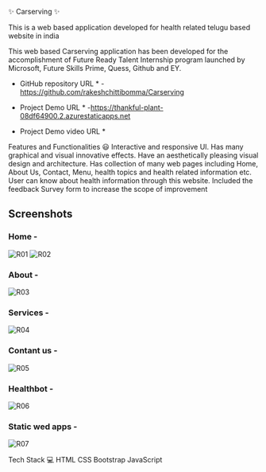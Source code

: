 ✨ Carserving ✨

This is a web based application developed for health related telugu based website in india

This web based Carserving application has been developed for the accomplishment of Future Ready Talent Internship program launched by Microsoft, Future Skills Prime, Quess, Github and EY.

* GitHub repository URL * - https://github.com/rakeshchittibomma/Carserving

* Project Demo URL * -https://thankful-plant-08df64900.2.azurestaticapps.net

* Project Demo video URL *

Features and Functionalities 😃
Interactive and responsive UI.
Has many graphical and visual innovative effects.
Have an aesthetically pleasing visual design and architecture.
Has collection of many web pages including Home, About Us, Contact, Menu, health topics and health related information etc.
User can know about health information through this website.
Included the feedback Survey form to increase the scope of improvement


## Screenshots


### Home -
![R01](https://user-images.githubusercontent.com/117899835/214002188-719f2351-bbf7-4d78-b672-ae58c90c1042.png)
![R02](https://user-images.githubusercontent.com/117899835/214002223-a32ffd7a-f396-4ff8-af05-648b675a2150.png)



### About -
![R03](https://user-images.githubusercontent.com/117899835/214002308-b5a007e2-2786-4f41-bda8-bbbe5da42b3f.png)



### Services -
![R04](https://user-images.githubusercontent.com/117899835/214002372-2ba79c8a-a489-4202-85f7-5f5c0bc7d837.png)



### Contant us -
![R05](https://user-images.githubusercontent.com/117899835/214002420-478bf04a-0f0a-414f-b6a8-c12fc96f1703.png)



### Healthbot -
![R06](https://user-images.githubusercontent.com/117899835/214002457-30a8e759-2029-4381-9ec7-54fc57b97089.png)



### Static wed apps -
![R07](https://user-images.githubusercontent.com/117899835/214002500-e2751d40-cbde-46dd-90ea-ff0853cddf5b.png)



Tech Stack 💻
HTML
CSS
Bootstrap
JavaScript
